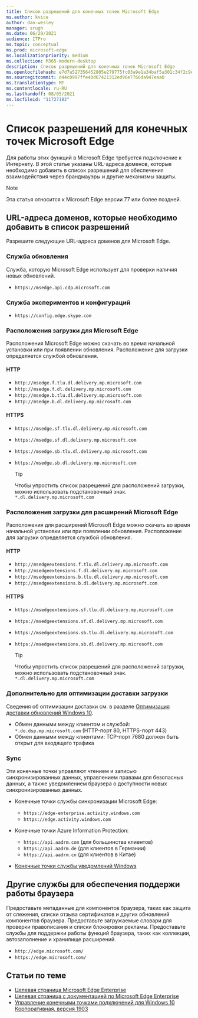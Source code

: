 ```yaml
---
title: Список разрешений для конечных точек Microsoft Edge
ms.author: kvice
author: dan-wesley
manager: srugh
ms.date: 06/29/2021
audience: ITPro
ms.topic: conceptual
ms.prod: microsoft-edge
ms.localizationpriority: medium
ms.collection: M365-modern-desktop
description: Список разрешений для конечных точек Microsoft Edge
ms.openlocfilehash: e7d7a527356452805e279775fc03a9e1a34baf5a301c34f2c9ed0301e05c6201
ms.sourcegitcommit: d44c0997ffe40d67421312ed96e7766da947eaa0
ms.translationtype: MT
ms.contentlocale: ru-RU
ms.lasthandoff: 08/05/2021
ms.locfileid: "11727182"
---
```

# <a name="allow-list-for-microsoft-edge-endpoints"></a>Список разрешений для конечных точек Microsoft Edge

Для работы этих функций в Microsoft Edge требуется подключение к Интернету. В этой статье указаны URL-адреса доменов, которые необходимо добавить в список разрешений для обеспечения взаимодействия через брандмауэры и другие механизмы защиты.

> [!NOTE]
> Эта статья относится к Microsoft Edge версии 77 или более поздней.

## <a name="domain-urls-to-allow"></a>URL-адреса доменов, которые необходимо добавить в список разрешений

Разрешите следующие URL-адреса доменов для Microsoft Edge.

### <a name="update-service"></a>Служба обновления

Служба, которую Microsoft Edge использует для проверки наличия новых обновлений.

- `https://msedge.api.cdp.microsoft.com`

### <a name="experimentation-and-configuration-service"></a>Служба экспериментов и конфигураций

- `https://config.edge.skype.com`

### <a name="download-locations-for-microsoft-edge"></a>Расположения загрузки для Microsoft Edge

Расположения Microsoft Edge можно скачать во время начальной установки или при появлении обновления. Расположение для загрузки определяется службой обновления.

#### <a name="http"></a>HTTP

- `http://msedge.f.tlu.dl.delivery.mp.microsoft.com`
- `http://msedge.f.dl.delivery.mp.microsoft.com`
- `http://msedge.b.tlu.dl.delivery.mp.microsoft.com`
- `http://msedge.b.dl.delivery.mp.microsoft.com`

#### <a name="https"></a>HTTPS

- `https://msedge.sf.tlu.dl.delivery.mp.microsoft.com`
- `https://msedge.sf.dl.delivery.mp.microsoft.com`
- `https://msedge.sb.tlu.dl.delivery.mp.microsoft.com`
- `https://msedge.sb.dl.delivery.mp.microsoft.com`

  > [!TIP]
  > Чтобы упростить список разрешений для расположений загрузки, можно использовать подстановочный знак. `*.dl.delivery.mp.microsoft.com`

### <a name="download-locations-for-microsoft-edge-extensions"></a>Расположения загрузки для расширений Microsoft Edge

Расположения для расширений Microsoft Edge можно скачать во время начальной установки или при появлении обновления. Расположение для загрузки определяется службой обновления.

#### <a name="http"></a>HTTP

- `http://msedgeextensions.f.tlu.dl.delivery.mp.microsoft.com`
- `http://msedgeextensions.f.dl.delivery.mp.microsoft.com`
- `http://msedgeextensions.b.tlu.dl.delivery.mp.microsoft.com`
- `http://msedgeextensions.b.dl.delivery.mp.microsoft.com`

#### <a name="https"></a>HTTPS

- `https://msedgeextensions.sf.tlu.dl.delivery.mp.microsoft.com`
- `https://msedgeextensions.sf.dl.delivery.mp.microsoft.com`
- `https://msedgeextensions.sb.tlu.dl.delivery.mp.microsoft.com`
- `https://msedgeextensions.sb.dl.delivery.mp.microsoft.com`

  > [!TIP]
  > Чтобы упростить список разрешений для расположений загрузки, можно использовать подстановочный знак. `*.dl.delivery.mp.microsoft.com`

### <a name="optionally-for-download-delivery-optimization"></a>Дополнительно для оптимизации доставки загрузки

Сведения об оптимизации доставки см. в разделе [Оптимизация доставки обновлений Windows 10](/windows/deployment/update/waas-delivery-optimization).

- Обмен данными между клиентом и службой: `*.do.dsp.mp.microsoft.com` (HTTP-порт 80, HTTPS-порт 443)
- Обмен данными между клиентами: TCP-порт 7680 должен быть открыт для входящего трафика

### <a name="sync"></a>Sync

Эти конечные точки управляют чтением и записью синхронизированных данных, управлением правами для безопасных данных, а также уведомлением браузера о доступности новых синхронизированных данных.

- Конечные точки службы синхронизации Microsoft Edge:

  - `https://edge-enterprise.activity.windows.com`
  - `https://edge.activity.windows.com`

- Конечные точки Azure Information Protection:

  - `https://api.aadrm.com` (для большинства клиентов)
  - `https://api.aadrm.de` (для клиентов в Германии)
  - `https://api.aadrm.cn` (для клиентов в Китае)

- [Конечные точки службы уведомлений Windows](/windows/uwp/design/shell/tiles-and-notifications/firewall-allowlist-config)

## <a name="other-browser-support-services"></a>Другие службы для обеспечения поддержи работы браузера

Предоставьте метаданные для компонентов браузера, таких как защита от слежения, списки отзыва сертификатов и других обновлений компонентов браузера. Предоставьте загружаемые словари для проверки правописания и списки блокировки рекламы. Предоставьте службы для поддержки работы функций браузера, таких как коллекции, автозаполнение и хранилище расширений.

- `http://edge.microsoft.com/`
- `https://edge.microsoft.com/`

## <a name="see-also"></a>Статьи по теме

- [Целевая страница Microsoft Edge Enterprise](https://aka.ms/EdgeEnterprise)
- [Целевая страница с документацией по Microsoft Edge Enterprise](./index.yml)
- [Управление конечными точками подключений для Windows 10 Корпоративная, версия 1903](/windows/privacy/manage-windows-1903-endpoints)